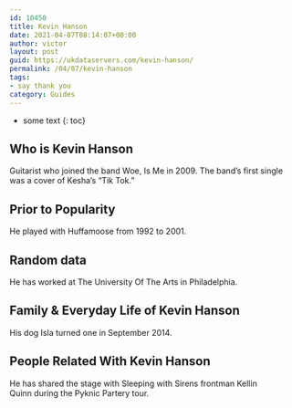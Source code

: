 ```yaml
---
id: 10450
title: Kevin Hanson
date: 2021-04-07T08:14:07+00:00
author: victor
layout: post
guid: https://ukdataservers.com/kevin-hanson/
permalink: /04/07/kevin-hanson
tags:
- say thank you
category: Guides
---
```


* some text
{: toc}


## Who is Kevin Hanson



Guitarist who joined the band Woe, Is Me in 2009. The band&#8217;s first single was a cover of Kesha&#8217;s &#8220;Tik Tok.&#8221;

                
                
                
## Prior to Popularity



He played with Huffamoose from 1992 to 2001.

                
                
                
## Random data



He has worked at The University Of The Arts in Philadelphia. 

                
                
                
## Family & Everyday Life of Kevin Hanson



His dog Isla turned one in September 2014. 

                
                
                
## People Related With Kevin Hanson



He has shared the stage with Sleeping with Sirens frontman Kellin Quinn during the Pyknic Partery tour.

                
              
            
          
          
          